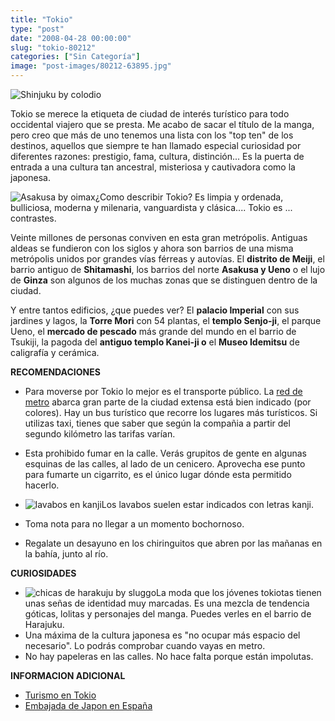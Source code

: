 ```yaml
---
title: "Tokio"
type: "post"
date: "2008-04-28 00:00:00"
slug: "tokio-80212"
categories: ["Sin Categoría"]
image: "post-images/80212-63895.jpg"
---
```


![Shinjuku by colodio ](post-images/80212-63895.jpg "Shinjuku by colodio ")

Tokio se merece la etiqueta de ciudad de interés turístico para todo occidental viajero que se presta. Me acabo de sacar el título de la manga, pero creo que más de uno tenemos una lista con los "top ten" de los destinos, aquellos que siempre te han llamado especial curiosidad por diferentes razones: prestigio, fama, cultura, distinción... Es la puerta de entrada a una cultura tan ancestral, misteriosa y cautivadora como la japonesa.

![Asakusa by oimax](post-images/80212-63893.jpg "Asakusa by oimax")¿Como describir Tokio? Es limpia y ordenada, bulliciosa, moderna y milenaria, vanguardista y clásica.... Tokio es ... contrastes.

Veinte millones de personas conviven en esta gran metrópolis. Antiguas aldeas se fundieron con los siglos y ahora son barrios de una misma metrópolis unidos por grandes vías férreas y autovías. El **distrito de Meiji**, el barrio antiguo de **Shitamashi**, los barrios del norte **Asakusa y Ueno** o el lujo de **Ginza** son algunos de los muchas zonas que se distinguen dentro de la ciudad.

Y entre tantos edificios, ¿que puedes ver? El **palacio Imperial** con sus jardines y lagos, la **Torre Mori** con 54 plantas, el **templo Senjo-ji**, el parque Ueno, el **mercado de pescado** más grande del mundo en el barrio de Tsukiji, la pagoda del **antiguo templo Kanei-ji o** el **Museo Idemitsu** de caligrafía y cerámica.

**RECOMENDACIONES**

- Para moverse por Tokio lo mejor es el transporte público. La [red de metro](http://www.tokyo-subway.net) abarca gran parte de la ciudad extensa está bien indicado (por colores). Hay un bus turístico que recorre los lugares más turísticos. Si utilizas taxi, tienes que saber que según la compañia a partir del segundo kilómetro las tarifas varían.
- Esta prohibido fumar en la calle. Verás grupitos de gente en algunas esquinas de las calles, al lado de un cenicero. Aprovecha ese punto para fumarte un cigarrito, es el único lugar dónde esta permitido hacerlo.
- ![lavabos en kanji](post-images/80212-63896.jpg "lavabos en kanji")Los lavabos suelen estar indicados con letras kanji.
- Toma nota para no llegar a un momento bochornoso.

- Regalate un desayuno en los chiringuitos que abren por las mañanas en la bahía, junto al río.

**CURIOSIDADES**

- ![chicas de harakuju by sluggo](post-images/80212-63894.jpg "chicas de harakuju by sluggo")La moda que los jóvenes tokiotas tienen unas señas de identidad muy marcadas. Es una mezcla de tendencia góticas, lolitas y personajes del manga. Puedes verles en el barrio de Harajuku.
- Una máxima de la cultura japonesa es "no ocupar más espacio del necesario". Lo podrás comprobar cuando vayas en metro.
- No hay papeleras en las calles. No hace falta porque están impolutas.

**INFORMACION ADICIONAL**

- [Turismo en Tokio](http://www.yes-tokio.es/)
- [Embajada de Japon en España](http://www.es.emb-japan.go.jp/)